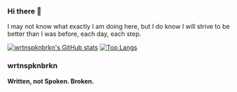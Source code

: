### Hi there 👋

<!--
**Joseph-DKE/Joseph-DKE** is a ✨ _special_ ✨ repository because its `README.md` (this file) appears on your GitHub profile.

Here are some ideas to get you started:

- 🔭 I’m currently working on ...
- 🌱 I’m currently learning ...
- 👯 I’m looking to collaborate on ...
- 🤔 I’m looking for help with ...
- 💬 Ask me about ...
- 📫 How to reach me: ...
- 😄 Pronouns: ...
- ⚡ Fun fact: ...
-->
I may not know what exactly I am doing here, but I do know I will strive to be better than I was before, each day, each step.

[![wrtnspknbrkn's GitHub stats](https://github-readme-stats.vercel.app/api?username=Joseph-DKE&show_icons=true&theme=synthwave&count_private=true)](https://github.com/Joseph-DKE/github-readme-stats) [![Top Langs](https://github-readme-stats.vercel.app/api/top-langs/?username=Joseph-DKE&theme=synthwave)](https://github.com/Joseph-DKE/github-readme-stats)

### wrtnspknbrkn
**Written, not Spoken. Broken.**
